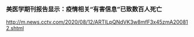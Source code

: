 ### 美医学期刊报告显示：疫情相关“有害信息”已致数百人死亡
http://m.news.cctv.com/2020/08/12/ARTILpQNdVK3w8mfF3x45zmA200812.shtml

